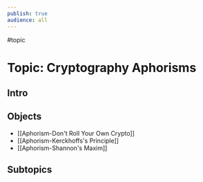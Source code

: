 ```yaml
---
publish: true
audience: all
---
```

#topic 
# Topic: Cryptography Aphorisms
## Intro 

## Objects
- [[Aphorism-Don't Roll Your Own Crypto]]
- [[Aphorism-Kerckhoffs's Principle]]
- [[Aphorism-Shannon's Maxim]]

## Subtopics